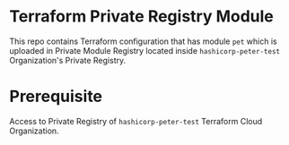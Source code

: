 # Terraform Private Registry Module

This repo contains Terraform configuration that has module `pet` which is uploaded in Private Module Registry located inside `hashicorp-peter-test` Organization's Private Registry.

# Prerequisite

Access to Private Registry of `hashicorp-peter-test` Terraform Cloud Organization.

